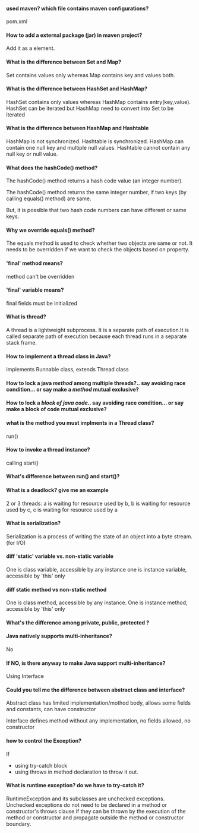 
#### used maven? which file contains maven configurations?
pom.xml

#### How to add a external package (jar) in maven project?
Add it as a <dependency> element.

#### What is the difference between Set and Map?

Set contains values only whereas Map contains key and values both.

#### What is the difference between HashSet and HashMap?

HashSet contains only values whereas HashMap contains entry(key,value). HashSet can be iterated but HashMap need to convert into Set to be iterated

#### What is the difference between HashMap and Hashtable

HashMap is not synchronized.	Hashtable is synchronized.
HashMap can contain one null key and multiple null values.	Hashtable cannot contain any null key or null value.

#### What does the hashCode() method?

The hashCode() method returns a hash code value (an integer number).

The hashCode() method returns the same integer number, if two keys (by calling equals() method) are same.

But, it is possible that two hash code numbers can have different or same keys.


#### Why we override equals() method?

The equals method is used to check whether two objects are same or not. It needs to be overridden if we want to check the objects based on property.

#### 'final' method means?
 method can't be overridden

#### 'final' variable means?
final fields must be initialized

#### What is thread?

A thread is a lightweight subprocess.
It is a separate path of execution.It is called separate path of execution because each thread runs in a separate stack frame.


#### How to implement a thread class in Java?
implements Runnable class, extends Thread class

#### How to lock a java *method* among multiple threads?.. say avoiding race condition... or say make a *method* mutual exclusive?

#### How to lock a *block of java code*.. say avoiding race condition... or say make a block of code mutual exclusive?

#### what is the method you must implments in a Thread class?
run()

#### How to invoke a thread instance?
calling start()

#### What's difference between run() and start()?

#### What is a deadlock? give me an example
2 or 3 threads:
   a is waiting for resource used by b,
   b is waiting for resource used by c,
   c is waiting for resource used by a


#### What is serialization?

Serialization is a process of writing the state of an object into a byte stream. (for I/O)


#### diff 'static' variable vs. non-static variable
One is class variable, accessible by any instance
one is instance variable, accessible by 'this' only

#### diff static method vs non-static method
One is class method, accessible by any instance.
One is instance method, accessible by 'this' only

#### What's the difference among private, public, protected ?

#### Java natively supports multi-inheritance?
No

#### If NO, is there anyway to make Java support multi-inheritance?
Using Interface

#### Could you tell me the difference between abstract class and interface?
Abstract class has limited implementation/mothod body,
allows some fields and constants, can have constructor

Interface defines method without any implementation,
no fields allowed, no constructor

#### how to control the Exception?
If
- using try-catch block
- using throws in method declaration to throw it out.


#### What is runtime exception? do we have to try-catch it?
RuntimeException and its subclasses are unchecked exceptions. Unchecked exceptions do not need to be declared in a method or constructor's throws clause if they can be thrown by the execution of the method or constructor and propagate outside the method or constructor boundary.
